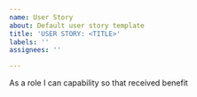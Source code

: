 ```yaml
---
name: User Story
about: Default user story template
title: 'USER STORY: <TITLE>'
labels: ''
assignees: ''

---
```


As a role I can capability so that received benefit
